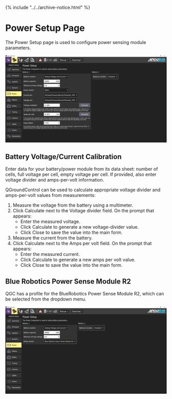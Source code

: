{% include "../../archive-notice.html" %}

# Power Setup Page
The Power Setup page is used to configure power sensing module parameters.

<img src="/images/reference/reference-ardusub-power-other.png" class="img-responsive img-center" style="max-height:600px;">

## Battery Voltage/Current Calibration
Enter data for your battery/power module from its data sheet: number of cells, full voltage per cell, empty voltage per cell. If provided, also enter voltage divider and amps-per-volt information.

QGroundControl can be used to calculate appropriate voltage divider and amps-per-volt values from measurements:

1. Measure the voltage from the battery using a multimeter.
2. Click Calculate next to the Voltage divider field. On the prompt that appears:
    * Enter the measured voltage.
    * Click Calculate to generate a new voltage-divider value.
    * Click Close to save the value into the main form.
3. Measure the current from the battery.
4. Click Calculate next to the Amps per volt field. On the prompt that appears:
    * Enter the measured current.
    * Click Calculate to generate a new amps per volt value.
    * Click Close to save the value into the main form.

## Blue Robotics Power Sense Module R2

QGC has a profile for the BlueRobotics Power Sense Module R2, which can be selected from the dropdown menu.

<img src="/images/reference/reference-ardusub-power-psmr2.png" class="img-responsive img-center" style="max-height:600px;">
